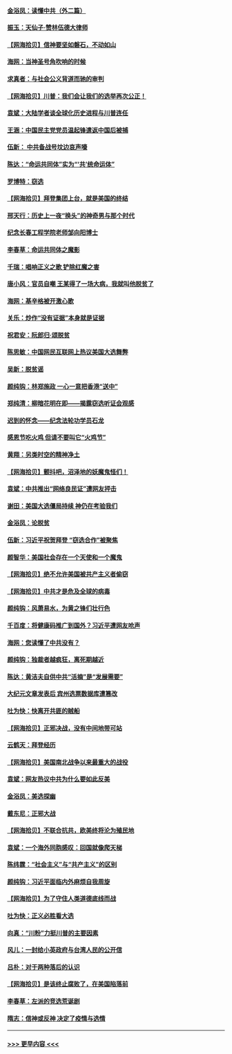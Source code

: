 #### [金浴凤：读懂中共（外二篇）](../pages/nsc993/n12597943.md?t=12060402) 
#### [振玉：天仙子‧赞林伍德大律师](../pages/nsc993/n12597929.md?t=12060402) 
#### [【网海拾贝】信神要坚如磐石，不动如山](../pages/nsc993/n12597901.md?t=12060402) 
#### [海网：当神圣号角吹响的时候](../pages/nsc993/n12595891.md?t=12060402) 
#### [求真者：与社会公义背道而驰的审判](../pages/nsc993/n12595868.md?t=12060402) 
#### [【网海拾贝】川普：我们会让我们的选举再次公正！](../pages/nsc993/n12594930.md?t=12060402) 
#### [袁斌：大陆学者谈全球化历史进程与川普连任](../pages/nsc993/n12594690.md?t=12060402) 
#### [王涵：中国民主党党员温起锋遣返中国后被捕](../pages/nsc993/n12594540.md?t=12060402) 
#### [伍新： 中共备战号坟边哀声嚎](../pages/nsc993/n12593086.md?t=12060402) 
#### [陈达：“命运共同体”实为“‘共’统命运体”](../pages/nsc993/n12590865.md?t=12060402) 
#### [罗博特：窃选](../pages/nsc993/n12590619.md?t=12060402) 
#### [【网海拾贝】拜登集团上台，就是美国的终结](../pages/nsc993/n12589725.md?t=12060402) 
#### [邢天行：历史上一夜“换头”的神奇男与那个时代](../pages/nsc993/n12589424.md?t=12060402) 
#### [纪念长春工程学院老师邹向阳博士](../pages/nsc993/n12585390.md?t=12060402) 
#### [李春草：命运共同体之魔影](../pages/nsc993/n12585026.md?t=12060402) 
#### [千瑞：唱响正义之歌 铲除红魔之害](../pages/nsc993/n12585002.md?t=12060402) 
#### [唐小风：官员自嘲 王某得了一场大病，我就叫他脱贫了](../pages/nsc993/n12584981.md?t=12060402) 
#### [海网：基辛格被开激心歌](../pages/nsc993/n12584946.md?t=12060402) 
#### [关乐：炒作“没有证据”本身就是证据](../pages/nsc993/n12583146.md?t=12060402) 
#### [祝君安：阮郎归‧颂脱贫](../pages/nsc993/n12583119.md?t=12060402) 
#### [陈思敏：中国网民互联网上热议美国大选舞弊](../pages/nsc993/n12582845.md?t=12060402) 
#### [吴新：脱贫谣](../pages/nsc993/n12580839.md?t=12060402) 
#### [颜纯钩：林郑施政 一心一意把香港“送中”](../pages/nsc993/n12580805.md?t=12060402) 
#### [郑纯清：柳暗花明在即——揭露窃选听证会观感](../pages/nsc993/n12580795.md?t=12060402) 
#### [迟到的怀念——纪念法轮功学员石龙](../pages/nsc993/n12580245.md?t=12060402) 
#### [感恩节吃火鸡  但请不要叫它“火鸡节”](../pages/nsc993/n12580252.md?t=12060402) 
#### [黄翔：另类时空的精神净土](../pages/nsc993/n12578638.md?t=12060402) 
#### [【网海拾贝】颤抖吧，沼泽地的妖魔鬼怪们！](../pages/nsc993/n12578552.md?t=12060402) 
#### [袁斌：中共推出“网络良民证”遭网友抨击](../pages/nsc993/n12578511.md?t=12060402) 
#### [谢田：美国大选僵局持续 神仍在考验我们](../pages/nsc993/n12577432.md?t=12060402) 
#### [金浴凤：论脱贫](../pages/nsc993/n12576386.md?t=12060402) 
#### [伍新：习近平祝贺拜登 “窃选合作”被聚焦](../pages/nsc993/n12576358.md?t=12060402) 
#### [颜智华：美国社会存在一个天使和一个魔鬼](../pages/nsc993/n12574299.md?t=12060402) 
#### [【网海拾贝】绝不允许美国被共产主义者偷窃](../pages/nsc993/n12573396.md?t=12060402) 
#### [【网海拾贝】中共才是危及全球的病毒](../pages/nsc993/n12571204.md?t=12060402) 
#### [颜纯钩：风萧易水，为黄之锋们壮行色](../pages/nsc993/n12571487.md?t=12060402) 
#### [千百度：将健康码推广到国外？习近平遭网友呛声](../pages/nsc993/n12570808.md?t=12060402) 
#### [海网：您读懂了中共没有？](../pages/nsc993/n12570487.md?t=12060402) 
#### [颜纯钩：独裁者越疯狂，离死期越近](../pages/nsc993/n12569055.md?t=12060402) 
#### [陈达：黄洁夫自供中共“活摘”是“发展需要”](../pages/nsc993/n12568541.md?t=12060402) 
#### [大纪元文章发表后 宾州选票数据库遭篡改](../pages/nsc993/n12568105.md?t=12060402) 
#### [吐为快：快离开共匪的贼船](../pages/nsc993/n12568462.md?t=12060402) 
#### [【网海拾贝】正邪决战，没有中间地带可站](../pages/nsc993/n12568439.md?t=12060402) 
#### [云鹤天：拜登经历](../pages/nsc993/n12567294.md?t=12060402) 
#### [【网海拾贝】美国南北战争以来最重大的战役](../pages/nsc993/n12567247.md?t=12060402) 
#### [袁斌：网友热议中共为什么要如此反美](../pages/nsc993/n12567162.md?t=12060402) 
#### [金浴凤：美选探幽](../pages/nsc993/n12567147.md?t=12060402) 
#### [戴东尼：正邪大战](../pages/nsc993/n12567033.md?t=12060402) 
#### [【网海拾贝】不联合抗共，欧美终将沦为殖民地](../pages/nsc993/n12565068.md?t=12060402) 
#### [袁斌：一个海外同胞感叹：回国就像爬天梯](../pages/nsc993/n12564986.md?t=12060402) 
#### [陈纬霆：“社会主义”与“共产主义”的区别](../pages/nsc993/n12562417.md?t=12060402) 
#### [颜纯钩：习近平面临内外麻烦自我周旋](../pages/nsc993/n12563356.md?t=12060402) 
#### [【网海拾贝】为了守住人类道德底线而战](../pages/nsc993/n12562542.md?t=12060402) 
#### [吐为快：正义必胜看大选](../pages/nsc993/n12561967.md?t=12060402) 
#### [向真：“川粉”力挺川普的主要因素](../pages/nsc993/n12560774.md?t=12060402) 
#### [风儿：一封给小英政府与台湾人民的公开信](../pages/nsc993/n12560581.md?t=12060402) 
#### [吕朴：对于两种落后的认识](../pages/nsc993/n12560492.md?t=12060402) 
#### [【网海拾贝】是该终止腐败了，在美国陷落前](../pages/nsc993/n12559936.md?t=12060402) 
#### [李春草：左派的竞选荒诞剧](../pages/nsc993/n12558380.md?t=12060402) 
#### [隋志：信神或反神 决定了疫情与选情](../pages/nsc993/n12558255.md?t=12060402) 

----
#### [ >>> 更早内容 <<< ](../indexes/nsc993-earlier.md)
